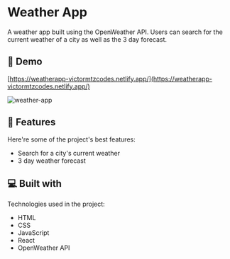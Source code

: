 <h1 id="title">Weather App</h1>

<p id="description">A weather app built using the OpenWeather API. Users can search for the current weather of a city as well as the 3 day forecast.</p>

<h2>🚀 Demo</h2>

[https://weatherapp-victormtzcodes.netlify.app/](https://weatherapp-victormtzcodes.netlify.app/)

![weather-app](https://user-images.githubusercontent.com/93169407/190796805-94bf27a7-cd3f-4ee8-926e-2eb4ebc76a5c.png)
  
<h2>🧐 Features</h2>

Here're some of the project's best features:

*   Search for a city's current weather
*   3 day weather forecast
  
<h2>💻 Built with</h2>

Technologies used in the project:

*   HTML
*   CSS
*   JavaScript
*   React
*   OpenWeather API
